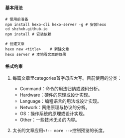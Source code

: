 #### 基本用法

```shell
# 使用前准备
npm install hexo-cli hexo-server -g	# 安装hexo
cd shzhxh.github.io
npm install	# 安装依赖

# 创建文章
hexo new <title>	# 新建文章
hexo server	# 本地看文章的效果
```

#### 格式约束

1. 每篇文章里categories首字母应大写。目前使用的分类：
   - Command：命令的用法归纳或源码分析。
   - Hardware：硬件的原理或设计实现。
   - Language：编程语言的用法或设计实现。
   - Network：网络原理与协议的分析。
   - OS：操作系统的原理或设计实现。
   - Other：一些技术无关的内容。

1. 太长的文章应用`<!-- more -->`控制预览的长度。

